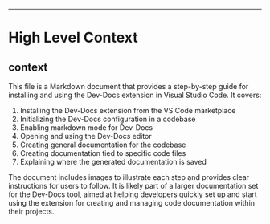 

  ---
# High Level Context
## context
This file is a Markdown document that provides a step-by-step guide for installing and using the Dev-Docs extension in Visual Studio Code. It covers:

1. Installing the Dev-Docs extension from the VS Code marketplace
2. Initializing the Dev-Docs configuration in a codebase
3. Enabling markdown mode for Dev-Docs
4. Opening and using the Dev-Docs editor
5. Creating general documentation for the codebase
6. Creating documentation tied to specific code files
7. Explaining where the generated documentation is saved

The document includes images to illustrate each step and provides clear instructions for users to follow. It is likely part of a larger documentation set for the Dev-Docs tool, aimed at helping developers quickly set up and start using the extension for creating and managing code documentation within their projects.

  